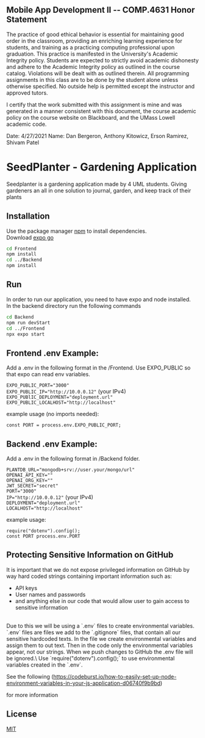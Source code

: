 ## Mobile App Development II -- COMP.4631 Honor Statement
The practice of good ethical behavior is essential for maintaining good order in the classroom, providing an enriching learning experience for students, and training as a practicing computing professional upon graduation. This practice is manifested in the University's Academic Integrity policy. Students are expected to strictly avoid academic dishonesty and adhere to the Academic Integrity policy as outlined in the course catalog. Violations will be dealt with as outlined therein. All programming assignments in this class are to be done by the student alone unless otherwise specified. No outside help is permitted except the instructor and approved tutors.
     
I certify that the work submitted with this assignment is mine and was generated in a manner consistent with this document, the course academic policy on the course website on Blackboard, and the UMass Lowell academic code.

Date: 4/27/2021
Name: Dan Bergeron, Anthony Kitowicz, Erson Ramirez, Shivam Patel


# SeedPlanter - Gardening Application

Seedplanter is a gardening application made by 4 UML students. Giving gardeners an all in one solution to journal, garden, and keep track of their plants

## Installation

Use the package manager [npm](https://www.npmjs.com/) to install dependencies.\
Download [expo go](https://docs.expo.dev/get-started/installation/)

```bash
cd Frontend
npm install
cd ../Backend
npm install
```
## Run

In order to run our application, you need to have expo and node installed.\
In the backend directory run the following commands
```bash
cd Backend
npm run devStart
cd ../Frontend
npx expo start
```

## Frontend .env Example:

Add a .env in the following format in the /Frontend.
Use EXPO_PUBLIC so that expo can read env variables.

`EXPO_PUBLIC_PORT="3000"`\
`EXPO_PUBLIC_IP="http://10.0.0.12"` (your IPv4)\
`EXPO_PUBlIC_DEPLOYMENT="deployment.url"`\
`EXPO_PUBLIC_LOCALHOST="http://localhost"`

example usage (no imports needed):

`const PORT = process.env.EXPO_PUBLIC_PORT;`

## Backend .env Example:

Add a .env in the following format in /Backend folder.

`PLANTDB_URL="mongodb+srv://user.your/mongo/url"`\
`OPENAI_API_KEY=""`\
`OPENAI_ORG_KEY=""`\
`JWT_SECRET="secret"`\
`PORT="3000"`<br>
`IP="http://10.0.0.12"` (your IPv4)\
`DEPLOYMENT="deployment.url"`\
`LOCALHOST="http://localhost"`

example usage:

`require("dotenv").config();`<br>
`const PORT process.env.PORT`

## Protecting Sensitive Information on GitHub
It is important that we do not expose privileged information on GitHub by way hard coded strings containing important information such as:  
* API keys   
* User names and passwords
* and anything else in our code that would allow user to gain access to sensitive information 
<br />
Due to this we will be using a `.env` files to create environmental variables.
`.env` files are files we add to the `.gitignore` files, that contain all our sensitive hardcoded texts. In the file we create environmental variables and assign them to out text. Then in the code only the environmental variables appear, not our strings. When we push changes to GitHub the .env file will be ignored.\
Use `require("dotenv").config();` to use environmental variables created in the `.env`.

See the following (https://codeburst.io/how-to-easily-set-up-node-environment-variables-in-your-js-application-d06740f9b9bd)

for more information

## License

[MIT](https://choosealicense.com/licenses/mit/)


